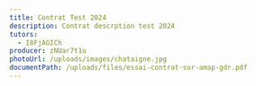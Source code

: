 ```yaml
---
title: Contrat Test 2024
description: Contrat descrption test 2024
tutors:
  - I8FjAGICh
producer: zNUar7t1u
photoUrl: /uploads/images/chataigne.jpg
documentPath: /uploads/files/essai-contrat-sur-amap-gdr.pdf
---
```

